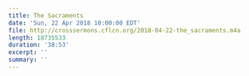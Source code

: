 ```yaml
---
title: The Sacraments
date: 'Sun, 22 Apr 2018 10:00:00 EDT'
file: http://crosssermons.cflcn.org/2018-04-22-the_sacraments.m4a
length: 18735533
duration: '38:53'
excerpt: ''
summary: ''
---
```

